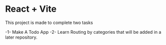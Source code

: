 # React + Vite
This project is made to complete two tasks

-1- Make A Todo App
-2- Learn Routing by categories that will be added in a later repository.